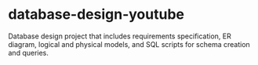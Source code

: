 # database-design-youtube
Database design project that includes requirements specification, ER diagram, logical and physical models, and SQL scripts for schema creation and queries.
